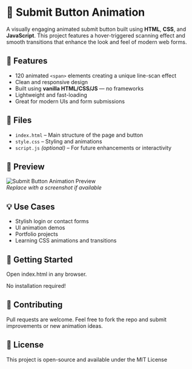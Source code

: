# 🚀 Submit Button Animation

A visually engaging animated submit button built using **HTML**, **CSS**, and **JavaScript**. This project features a hover-triggered scanning effect and smooth transitions that enhance the look and feel of modern web forms.

## 🎨 Features

- 120 animated `<span>` elements creating a unique line-scan effect
- Clean and responsive design
- Built using **vanilla HTML/CSS/JS** — no frameworks
- Lightweight and fast-loading
- Great for modern UIs and form submissions

## 📂 Files

- `index.html` – Main structure of the page and button
- `style.css` – Styling and animations
- `script.js` *(optional)* – For future enhancements or interactivity

## 📸 Preview

![Submit Button Animation Preview](preview.png)  
*Replace with a screenshot if available*

## 💡 Use Cases

- Stylish login or contact forms
- UI animation demos
- Portfolio projects
- Learning CSS animations and transitions

## 🚀 Getting Started 
Open index.html in any browser.

No installation required!

## 🤝 Contributing
Pull requests are welcome. Feel free to fork the repo and submit improvements or new animation ideas.

## 📄 License
This project is open-source and available under the MIT License
